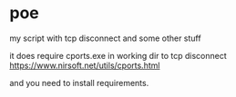 # poe
my script with tcp disconnect and some other stuff

it does require cports.exe in working dir to tcp disconnect
https://www.nirsoft.net/utils/cports.html

and you need to install requirements.
